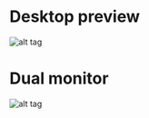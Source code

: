 # Desktop preview
![alt tag](https://raw.githubusercontent.com/tim241/configs/i3/screenshots/screenshot.png) <br />
# Dual monitor
![alt tag](https://raw.githubusercontent.com/tim241/configs/i3/screenshots/screenshot_dual.jpg) <br />


